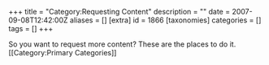 +++
title = "Category:Requesting Content"
description = ""
date = 2007-09-08T12:42:00Z
aliases = []
[extra]
id = 1866
[taxonomies]
categories = []
tags = []
+++

So you want to request more content?  These are the places to do it.
[[Category:Primary Categories]]
